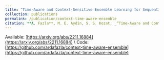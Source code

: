 ```yaml
---
title: "Time-Aware and Context-Sensitive Ensemble Learning for Sequential Data"
collection: publications
permalink: /publication/context-time-aware-ensemble
citation: **A. Fazla**, M. E. Aydin, S. S. Kozat, _“Time-Aware and Context-Sensitive Ensemble Learning for Sequential Data”_, IEEE Transactions on Artificial Intelligence, 2023, **In Second-Stage Revision**
---
```

Available: [https://arxiv.org/abs/2211.16884](https://arxiv.org/abs/2211.16884) \\
Code: [https://github.com/ardafazla/context-time-aware-ensemble](https://github.com/ardafazla/context-time-aware-ensemble)